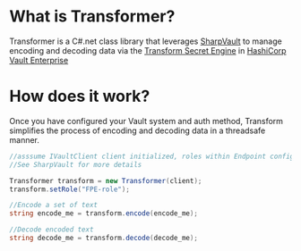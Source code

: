 # What is Transformer?
Transformer is a C#.net class library that leverages [SharpVault](https://github.com/rajanadar/VaultSharp) to manage encoding and decoding data via the [Transform Secret Engine](https://learn.hashicorp.com/vault/adp/transform) in [HashiCorp Vault Enterprise](https://www.hashicorp.com/products/vault/)

# How does it work?
Once you have configured your Vault system and auth method, Transform simplifies the process of encoding and decoding data in a threadsafe manner. 

````c#
//asssume IVaultClient client initialized, roles within Endpoint configured for "FPE-role." 
//See SharpVault for more details

Transformer transform = new Transformer(client);
transform.setRole("FPE-role");

//Encode a set of text
string encode_me = transform.encode(encode_me);

//Decode encoded text
string decode_me = transform.decode(decode_me);
````
